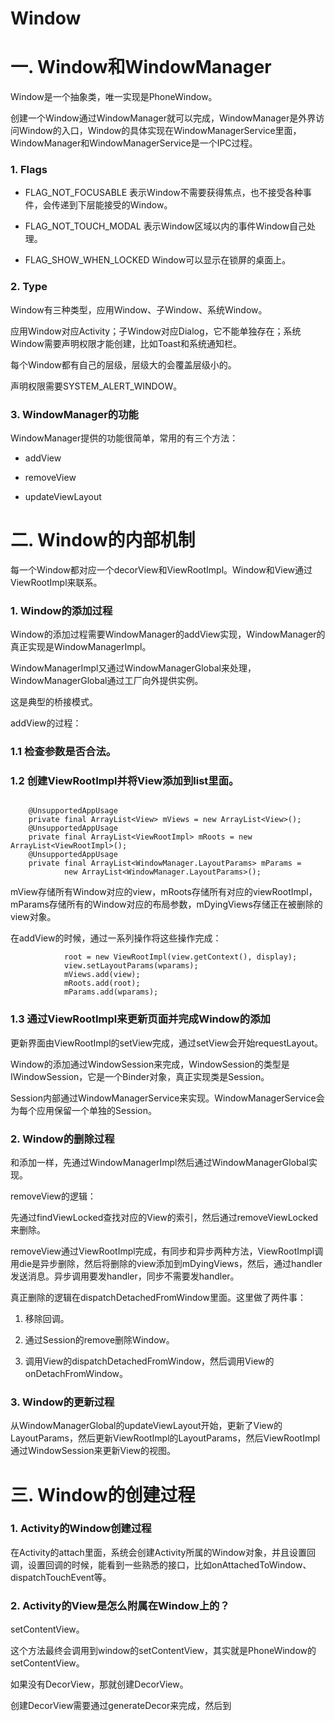 # Window

# 一. Window和WindowManager

Window是一个抽象类，唯一实现是PhoneWindow。

创建一个Window通过WindowManager就可以完成，WindowManager是外界访问Window的入口，Window的具体实现在WindowManagerService里面，WindowManager和WindowManagerService是一个IPC过程。

### 1. Flags

* FLAG_NOT_FOCUSABLE 表示Window不需要获得焦点，也不接受各种事件，会传递到下层能接受的Window。

* FLAG_NOT_TOUCH_MODAL 表示Window区域以内的事件Window自己处理。

* FLAG_SHOW_WHEN_LOCKED Window可以显示在锁屏的桌面上。

### 2. Type

Window有三种类型，应用Window、子Window、系统Window。

应用Window对应Activity；子Window对应Dialog，它不能单独存在；系统Window需要声明权限才能创建，比如Toast和系统通知栏。

每个Window都有自己的层级，层级大的会覆盖层级小的。

声明权限需要SYSTEM_ALERT_WINDOW。

### 3. WindowManager的功能

WindowManager提供的功能很简单，常用的有三个方法：

* addView

* removeView

* updateViewLayout

# 二. Window的内部机制

每一个Window都对应一个decorView和ViewRootImpl。Window和View通过ViewRootImpl来联系。

### 1. Window的添加过程

Window的添加过程需要WindowManager的addView实现，WindowManager的真正实现是WindowManagerImpl。

WindowManagerImpl又通过WindowManagerGlobal来处理，WindowManagerGlobal通过工厂向外提供实例。

这是典型的桥接模式。

addView的过程：

### 1.1 检查参数是否合法。

### 1.2 创建ViewRootImpl并将View添加到list里面。

```

    @UnsupportedAppUsage
    private final ArrayList<View> mViews = new ArrayList<View>();
    @UnsupportedAppUsage
    private final ArrayList<ViewRootImpl> mRoots = new ArrayList<ViewRootImpl>();
    @UnsupportedAppUsage
    private final ArrayList<WindowManager.LayoutParams> mParams =
            new ArrayList<WindowManager.LayoutParams>();
```

mView存储所有Window对应的view，mRoots存储所有对应的viewRootImpl，mParams存储所有的Window对应的布局参数，mDyingViews存储正在被删除的view对象。

在addView的时候，通过一系列操作将这些操作完成：

```
            root = new ViewRootImpl(view.getContext(), display);
            view.setLayoutParams(wparams);
            mViews.add(view);
            mRoots.add(root);
            mParams.add(wparams);
```

### 1.3 通过ViewRootImpl来更新页面并完成Window的添加

更新界面由ViewRootImpl的setView完成，通过setView会开始requestLayout。

Window的添加通过WindowSession来完成，WindowSession的类型是IWindowSession，它是一个Binder对象，真正实现类是Session。

Session内部通过WindowManagerService来实现。WindowManagerService会为每个应用保留一个单独的Session。

### 2. Window的删除过程

和添加一样，先通过WindowManagerImpl然后通过WindowManagerGlobal实现。

removeView的逻辑：

先通过findViewLocked查找对应的View的索引，然后通过removeViewLocked来删除。

removeView通过ViewRootImpl完成，有同步和异步两种方法，ViewRootImpl调用die是异步删除，然后将删除的view添加到mDyingViews，然后，通过handler发送消息。异步调用要发handler，同步不需要发handler。

真正删除的逻辑在dispatchDetachedFromWindow里面。这里做了两件事：

1. 移除回调。

2. 通过Session的remove删除Window。

3. 调用View的dispatchDetachedFromWindow，然后调用View的onDetachFromWindow。

### 3. Window的更新过程

从WindowManagerGlobal的updateViewLayout开始，更新了View的LayoutParams，然后更新ViewRootImpl的LayoutParams，然后ViewRootImpl通过WindowSession来更新View的视图。

# 三. Window的创建过程

### 1. Activity的Window创建过程

在Activity的attach里面，系统会创建Activity所属的Window对象，并且设置回调，设置回调的时候，能看到一些熟悉的接口，比如onAttachedToWindow、dispatchTouchEvent等。

### 2. Activity的View是怎么附属在Window上的？

setContentView。

这个方法最终会调用到window的setContentView，其实就是PhoneWindow的setContentView。

如果没有DecorView，那就创建DecorView。

创建DecorView需要通过generateDecor来完成，然后到